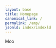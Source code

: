 ```yaml
---
layout: base
title: Homepage
canonical_link: /
permalink: /amp/
jsonld: index/indexld
---
```


<main>
    <amp-video style="width: 100%; height: 100vh; position: relative;" layout="fill" autoplay="autoplay" loop="loop" src="{{ base_url }}/assets/vid/lux-health-best-in-person-home-physical-exam.mp4?alt=media&v=1" poster="{{ base_url }}/assets/img/lux-health-best-in-person-home-physical-exam.png">
        <div fallback>
            <p>Moo</p>
            <!-- <amp-img alt="Lux Health Technology" src="{{ base_url }}/assets/vid/lux-health-best-in-person-home-physical-exam.mp4?alt=media&v=1"></amp-img> -->
        </div>
    </amp-video>
</main>